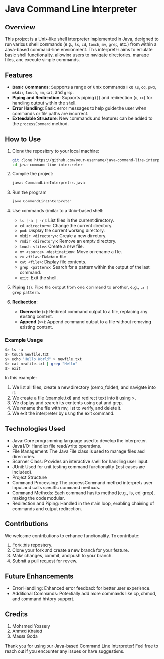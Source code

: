 # Java Command Line Interpreter

## Overview

This project is a Unix-like shell interpreter implemented in Java, designed to run various shell commands (e.g., `ls`, `cd`, `touch`, `mv`, `grep`, etc.) from within a Java-based command-line environment. This interpreter aims to emulate basic shell functionality, allowing users to navigate directories, manage files, and execute simple commands. 

## Features

- **Basic Commands**: Supports a range of Unix commands like `ls`, `cd`, `pwd`, `mkdir`, `touch`, `rm`, `cat`, and `grep`.
- **Piping and Redirection**: Supports piping (`|`) and redirection (`>`, `>>`) for handling output within the shell.
- **Error Handling**: Basic error messages to help guide the user when commands or file paths are incorrect.
- **Extendable Structure**: New commands and features can be added to the `processCommand` method.

## How to Use

1. Clone the repository to your local machine:
    ```bash
    git clone https://github.com/your-username/java-command-line-interpreter.git
    cd java-command-line-interpreter
    ```
2. Compile the project:
    ```bash
    javac CommandLineInterpreter.java
    ```
3. Run the program:
    ```bash
    java CommandLineInterpreter
    ```
4. Use commands similar to a Unix-based shell:
    - `ls [-a | -r]`: List files in the current directory.
    - `cd <directory>`: Change the current directory.
    - `pwd`: Display the current working directory.
    - `mkdir <directory>`: Create a new directory.
    - `rmdir <directory>`: Remove an empty directory.
    - `touch <file>`: Create a new file.
    - `mv <source> <destination>`: Move or rename a file.
    - `rm <file>`: Delete a file.
    - `cat <file>`: Display file contents.
    - `grep <pattern>`: Search for a pattern within the output of the last command.
    - `exit`: Exit the shell.

5. **Piping** (`|`): Pipe the output from one command to another, e.g., `ls | grep pattern`.
6. **Redirection**:
   - **Overwrite** (`>`): Redirect command output to a file, replacing any existing content.
   - **Append** (`>>`): Append command output to a file without removing existing content.

### Example Usage

```sh
$> ls -a
$> touch newfile.txt
$> echo "Hello World" > newfile.txt
$> cat newfile.txt | grep "Hello"
$> exit
```
In this example:

1. We list all files, create a new directory (demo_folder), and navigate into it.
2. We create a file (example.txt) and redirect text into it using >.
3. We display and search its contents using cat and grep.
4. We rename the file with mv, list to verify, and delete it.
5. We exit the interpreter by using the exit command.

## Technologies Used
* Java: Core programming language used to develop the interpreter.
* Java I/O: Handles file read/write operations.
* File Management: The Java File class is used to manage files and directories.
* Scanner Class: Provides an interactive shell for handling user input.
* JUnit: Used for unit testing command functionality (test cases are included).
* Project Structure
* Command Processing: The processCommand method interprets user input and calls specific command methods.
* Command Methods: Each command has its method (e.g., ls, cd, grep), making the code modular.
* Redirection and Piping: Handled in the main loop, enabling chaining of commands and output redirection.
## Contributions
We welcome contributions to enhance functionality. To contribute:

1. Fork this repository.
2. Clone your fork and create a new branch for your feature.
3. Make changes, commit, and push to your branch.
4. Submit a pull request for review.

## Future Enhancements
* Error Handling: Enhanced error feedback for better user experience.
* Additional Commands: Potentially add more commands like cp, chmod, and command history support.

## Credits
1. Mohamed Yossery
2. Ahmed Khaled
3. Massa Goda

Thank you for using our Java-based Command Line Interpreter! Feel free to reach out if you encounter any issues or have suggestions.